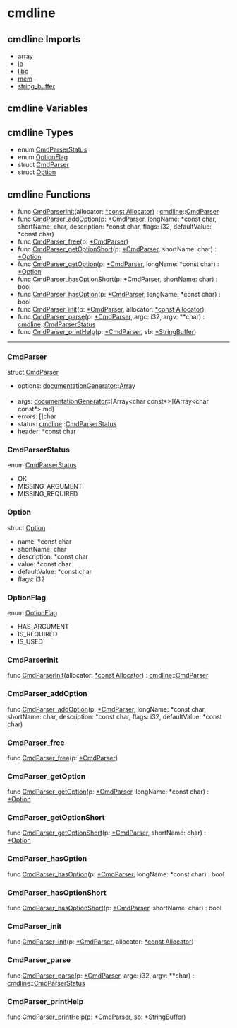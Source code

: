 # cmdline

## cmdline Imports

* [array](array\.md)
* [io](io\.md)
* [libc](libc\.md)
* [mem](mem\.md)
* [string\_buffer](string\_buffer\.md)


## cmdline Variables



## cmdline Types

* enum [CmdParserStatus](#CmdParserStatus)
* enum [OptionFlag](#OptionFlag)
* struct [CmdParser](#CmdParser)
* struct [Option](#Option)


## cmdline Functions

* func [CmdParserInit](#CmdParserInit)(allocator: [\*const Allocator](#Allocator)) : [cmdline](#cmdline)::[CmdParser](#CmdParser)
* func [CmdParser\_addOption](#CmdParser\_addOption)(p: [\*CmdParser](#CmdParser), longName: *const char, shortName: char, description: *const char, flags: i32, defaultValue: *const char)
* func [CmdParser\_free](#CmdParser\_free)(p: [\*CmdParser](#CmdParser))
* func [CmdParser\_getOptionShort](#CmdParser\_getOptionShort)(p: [\*CmdParser](#CmdParser), shortName: char) : [\*Option](#Option)
* func [CmdParser\_getOption](#CmdParser\_getOption)(p: [\*CmdParser](#CmdParser), longName: *const char) : [\*Option](#Option)
* func [CmdParser\_hasOptionShort](#CmdParser\_hasOptionShort)(p: [\*CmdParser](#CmdParser), shortName: char) : bool
* func [CmdParser\_hasOption](#CmdParser\_hasOption)(p: [\*CmdParser](#CmdParser), longName: *const char) : bool
* func [CmdParser\_init](#CmdParser\_init)(p: [\*CmdParser](#CmdParser), allocator: [\*const Allocator](#Allocator))
* func [CmdParser\_parse](#CmdParser\_parse)(p: [\*CmdParser](#CmdParser), argc: i32, argv: **char) : [cmdline](#cmdline)::[CmdParserStatus](#CmdParserStatus)
* func [CmdParser\_printHelp](#CmdParser\_printHelp)(p: [\*CmdParser](#CmdParser), sb: [\*StringBuffer](#StringBuffer))



***
### CmdParser


struct [CmdParser](#CmdParser)

* options: [documentationGenerator](documentationGenerator\.md)::[Array<Option>](Array<Option>\.md)
* args: [documentationGenerator](documentationGenerator\.md)::[Array<char const\*>](Array<char const\*>\.md)
* errors: []char
* status: [cmdline](#cmdline)::[CmdParserStatus](#CmdParserStatus)
* header: *const char



### CmdParserStatus


enum [CmdParserStatus](#CmdParserStatus)

* OK
* MISSING_ARGUMENT
* MISSING_REQUIRED



### Option


struct [Option](#Option)

* name: *const char
* shortName: char
* description: *const char
* value: *const char
* defaultValue: *const char
* flags: i32



### OptionFlag


enum [OptionFlag](#OptionFlag)

* HAS_ARGUMENT
* IS_REQUIRED
* IS_USED



### CmdParserInit


func [CmdParserInit](#CmdParserInit)(allocator: [\*const Allocator](#Allocator)) : [cmdline](#cmdline)::[CmdParser](#CmdParser)


### CmdParser\_addOption


func [CmdParser\_addOption](#CmdParser\_addOption)(p: [\*CmdParser](#CmdParser), longName: *const char, shortName: char, description: *const char, flags: i32, defaultValue: *const char)


### CmdParser\_free


func [CmdParser\_free](#CmdParser\_free)(p: [\*CmdParser](#CmdParser))


### CmdParser\_getOption


func [CmdParser\_getOption](#CmdParser\_getOption)(p: [\*CmdParser](#CmdParser), longName: *const char) : [\*Option](#Option)


### CmdParser\_getOptionShort


func [CmdParser\_getOptionShort](#CmdParser\_getOptionShort)(p: [\*CmdParser](#CmdParser), shortName: char) : [\*Option](#Option)


### CmdParser\_hasOption


func [CmdParser\_hasOption](#CmdParser\_hasOption)(p: [\*CmdParser](#CmdParser), longName: *const char) : bool


### CmdParser\_hasOptionShort


func [CmdParser\_hasOptionShort](#CmdParser\_hasOptionShort)(p: [\*CmdParser](#CmdParser), shortName: char) : bool


### CmdParser\_init


func [CmdParser\_init](#CmdParser\_init)(p: [\*CmdParser](#CmdParser), allocator: [\*const Allocator](#Allocator))


### CmdParser\_parse


func [CmdParser\_parse](#CmdParser\_parse)(p: [\*CmdParser](#CmdParser), argc: i32, argv: **char) : [cmdline](#cmdline)::[CmdParserStatus](#CmdParserStatus)


### CmdParser\_printHelp


func [CmdParser\_printHelp](#CmdParser\_printHelp)(p: [\*CmdParser](#CmdParser), sb: [\*StringBuffer](#StringBuffer))


